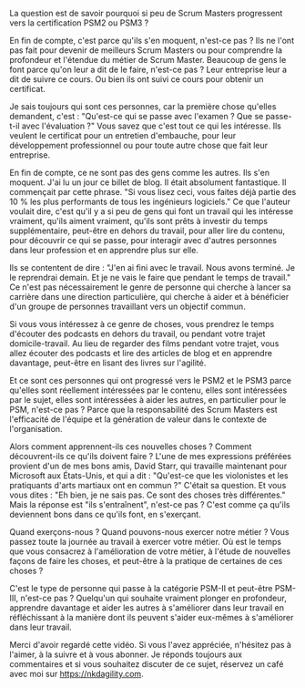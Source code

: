 La question est de savoir pourquoi si peu de Scrum Masters progressent vers la certification PSM2 ou PSM3 ? 

En fin de compte, c'est parce qu'ils s'en moquent, n'est-ce pas ? Ils ne l'ont pas fait pour devenir de meilleurs Scrum Masters ou pour comprendre la profondeur et l'étendue du métier de Scrum Master. Beaucoup de gens le font parce qu'on leur a dit de le faire, n'est-ce pas ? Leur entreprise leur a dit de suivre ce cours. Ou bien ils ont suivi ce cours pour obtenir un certificat. 

Je sais toujours qui sont ces personnes, car la première chose qu'elles demandent, c'est : "Qu'est-ce qui se passe avec l'examen ? Que se passe-t-il avec l'évaluation ?" Vous savez que c'est tout ce qui les intéresse. Ils veulent le certificat pour un entretien d'embauche, pour leur développement professionnel ou pour toute autre chose que fait leur entreprise. 

En fin de compte, ce ne sont pas des gens comme les autres. Ils s'en moquent. J'ai lu un jour ce billet de blog. Il était absolument fantastique. Il commençait par cette phrase. "Si vous lisez ceci, vous faites déjà partie des 10 % les plus performants de tous les ingénieurs logiciels." Ce que l'auteur voulait dire, c'est qu'il y a si peu de gens qui font un travail qui les intéresse vraiment, qu'ils aiment vraiment, qu'ils sont prêts à investir du temps supplémentaire, peut-être en dehors du travail, pour aller lire du contenu, pour découvrir ce qui se passe, pour interagir avec d'autres personnes dans leur profession et en apprendre plus sur elle. 

Ils se contentent de dire : "J'en ai fini avec le travail. Nous avons terminé. Je le reprendrai demain. Et je ne vais le faire que pendant le temps de travail." Ce n'est pas nécessairement le genre de personne qui cherche à lancer sa carrière dans une direction particulière, qui cherche à aider et à bénéficier d'un groupe de personnes travaillant vers un objectif commun. 

Si vous vous intéressez à ce genre de choses, vous prendrez le temps d'écouter des podcasts en dehors du travail, ou pendant votre trajet domicile-travail. Au lieu de regarder des films pendant votre trajet, vous allez écouter des podcasts et lire des articles de blog et en apprendre davantage, peut-être en lisant des livres sur l'agilité. 

Et ce sont ces personnes qui ont progressé vers le PSM2 et le PSM3 parce qu'elles sont réellement intéressées par le contenu, elles sont intéressées par le sujet, elles sont intéressées à aider les autres, en particulier pour le PSM, n'est-ce pas ? Parce que la responsabilité des Scrum Masters est l'efficacité de l'équipe et la génération de valeur dans le contexte de l'organisation. 

Alors comment apprennent-ils ces nouvelles choses ? Comment découvrent-ils ce qu'ils doivent faire ? L'une de mes expressions préférées provient d'un de mes bons amis, David Starr, qui travaille maintenant pour Microsoft aux États-Unis, et qui a dit : "Qu'est-ce que les violonistes et les pratiquants d'arts martiaux ont en commun ?" C'était sa question. Et vous vous dites : "Eh bien, je ne sais pas. Ce sont des choses très différentes." Mais la réponse est "ils s'entraînent", n'est-ce pas ? C'est comme ça qu'ils deviennent bons dans ce qu'ils font, en s'exerçant. 

Quand exerçons-nous ? Quand pouvons-nous exercer notre métier ? Vous passez toute la journée au travail à exercer votre métier. Où est le temps que vous consacrez à l'amélioration de votre métier, à l'étude de nouvelles façons de faire les choses, et peut-être à la pratique de certaines de ces choses ? 

C'est le type de personne qui passe à la catégorie PSM-II et peut-être PSM-III, n'est-ce pas ? Quelqu'un qui souhaite vraiment plonger en profondeur, apprendre davantage et aider les autres à s'améliorer dans leur travail en réfléchissant à la manière dont ils peuvent s'aider eux-mêmes à s'améliorer dans leur travail. 

Merci d'avoir regardé cette vidéo. Si vous l'avez appréciée, n'hésitez pas à l'aimer, à la suivre et à vous abonner. Je réponds toujours aux commentaires et si vous souhaitez discuter de ce sujet, réservez un café avec moi sur https://nkdagility.com.